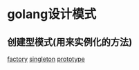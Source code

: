 # golang设计模式

## 创建型模式(用来实例化的方法)
[factory](factory/README.md)
[singleton](singleton/README.md)
[prototype](prototype/README.md)